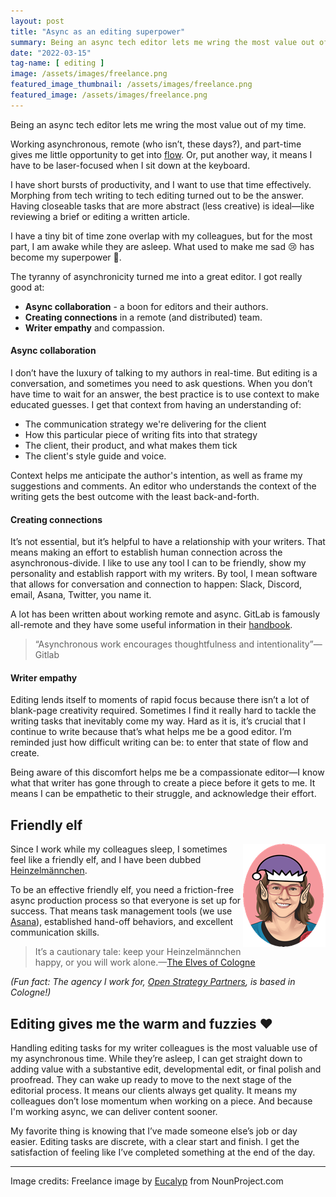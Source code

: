 ```yaml
---
layout: post
title: "Async as an editing superpower"
summary: Being an async tech editor lets me wring the most value out of my time.
date: "2022-03-15"
tag-name: [ editing ]
image: /assets/images/freelance.png
featured_image_thumbnail: /assets/images/freelance.png
featured_image: /assets/images/freelance.png
---
```



Being an async tech editor lets me wring the most value out of my time.

Working asynchronous, remote (who isn’t, these days?), and part-time gives me little opportunity to get into [flow](https://en.wikipedia.org/wiki/Flow_(psychology)). 
Or, put another way, it means I have to be laser-focused when I sit down at the keyboard. 

I have short bursts of productivity, and I want to use that time effectively. Morphing from tech writing to tech editing turned out to be the answer. Having closeable tasks that are more abstract (less creative) is ideal—like reviewing a brief or editing a written article.

I have a tiny bit of time zone overlap with my colleagues, but for the most part, I am awake while they are asleep. What used to make me sad 😢 has become my superpower 🚀.  

The tyranny of asynchronicity turned me into a great editor. I got really good at:

* **Async collaboration** - a boon for editors and their authors.
* **Creating connections** in a remote (and distributed) team.
* **Writer empathy** and compassion.


#### Async collaboration

I don’t have the luxury of talking to my authors in real-time. But editing is a conversation, and sometimes you need to ask questions. When you don’t have time to wait for an answer, the best practice is to use context to make educated guesses. I get that context from having an understanding of:

* The communication strategy we're delivering for the client
* How this particular piece of writing fits into that strategy
* The client, their product, and what makes them tick 
* The client's style guide and voice.

Context helps me anticipate the author's intention, as well as frame my suggestions and comments. An editor who understands the context of the writing gets the best outcome with the least back-and-forth.


#### Creating connections

It’s not essential, but it’s helpful to have a relationship with your writers. That means making an effort to establish human connection across the asynchronous-divide. I 
like to use any tool I can to be friendly, show my personality and establish rapport with my writers. By tool, I mean software that allows for conversation and connection to happen: Slack, Discord, email, Asana, Twitter, you name it.

A lot has been written about working remote 
and async. GitLab is famously all-remote and they have some useful information in their [handbook](https://about.gitlab.com/company/culture/all-remote/asynchronous/).

> “Asynchronous work encourages thoughtfulness and intentionality”—Gitlab


#### Writer empathy

Editing lends itself to moments of rapid focus because there isn’t a lot of blank-page creativity required. Sometimes I find it really hard to tackle the writing tasks that inevitably come my way. Hard as it is, it’s crucial that I continue to write because that’s what helps me be a good editor.
 I’m reminded just how difficult writing can be: to enter that state of flow and create. 

Being aware of this discomfort helps me be a compassionate editor—I know what
that writer has gone through to create a piece before it gets to me. It means I can be empathetic to their struggle, and acknowledge their effort.


## Friendly elf

<img src="/assets/images/flicstarelf.png" align="right"/>

Since I work while my colleagues sleep, I sometimes feel like a friendly elf, and I have been dubbed [Heinzelmännchen](https://en.wikipedia.org/wiki/Heinzelm%C3%A4nnchen). 

To be an effective friendly elf, you need a friction-free async production process so that everyone is set up for success. That means task management tools
(we use [Asana](https://asana.com/)), established hand-off behaviors, and excellent communication skills.

> It’s a cautionary tale: keep your Heinzelmännchen happy, or you will work alone.—[The Elves of Cologne](https://germangirlinamerica.com/heinzelmannchen-the-elves-of-cologne/)

_(Fun fact: The agency I work for, [Open Strategy Partners](https://openstrategypartners.com/), is based in Cologne!)_


## Editing gives me the warm and fuzzies ♥

Handling editing tasks for my writer colleagues is the most valuable use 
of my asynchronous time. While they’re asleep, I can get straight down to adding value with a substantive edit, developmental edit, or final polish and proofread. They can wake up ready to move to the next stage of 
the editorial process. It means our clients always get quality. It means my colleagues 
don’t lose momentum when working on a piece. And because I'm working async, we can deliver content sooner.

My favorite thing is knowing that I’ve made someone else’s job or day easier. Editing tasks are discrete, with a clear start and finish. I get the satisfaction of feeling like I’ve completed something at the end of the day.   

---

Image credits: Freelance image by [Eucalyp](https://thenounproject.com/eucalyp/) from NounProject.com


